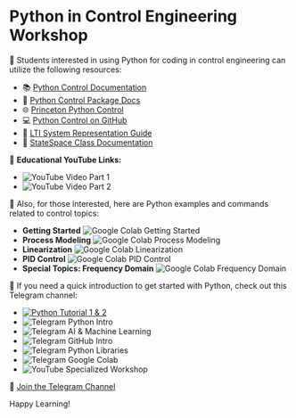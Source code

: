 # Python in Control Engineering Workshop

🚀 Students interested in using Python for coding in control engineering can utilize the following resources:

- 📚 [Python Control Documentation](https://img.shields.io/badge/Python_Control-Documentation-blue?style=flat&logo=adobe-acrobat-reader)
- 🔗 [Python Control Package Docs](https://img.shields.io/badge/Python_Control-Package_Docs-blue?style=flat&logo=read-the-docs)
- 🌐 [Princeton Python Control](https://img.shields.io/badge/Princeton-Python_Control-blue?style=flat&logo=internet-explorer)
- 💻 [Python Control on GitHub](https://img.shields.io/badge/GitHub-Python_Control-blue?style=flat&logo=github)
- 📘 [LTI System Representation Guide](https://img.shields.io/badge/Documentation-LTI_System-blue?style=flat&logo=read-the-docs)
- 📄 [StateSpace Class Documentation](https://img.shields.io/badge/Documentation-StateSpace_Class-blue?style=flat&logo=read-the-docs)

🎥 **Educational YouTube Links:**
- ![YouTube Video Part 1](https://img.shields.io/badge/YouTube-Introduction_Part_1-red?style=flat&logo=youtube)
- ![YouTube Video Part 2](https://img.shields.io/badge/YouTube-Introduction_Part_2-red?style=flat&logo=youtube)

🚀 Also, for those interested, here are Python examples and commands related to control topics:

- **Getting Started** ![Google Colab Getting Started](https://img.shields.io/badge/Google_Colab-Getting_Started-blue?style=flat&logo=google-colab)
- **Process Modeling** ![Google Colab Process Modeling](https://img.shields.io/badge/Google_Colab-Process_Modeling-blue?style=flat&logo=google-colab)
- **Linearization** ![Google Colab Linearization](https://img.shields.io/badge/Google_Colab-Linearization-blue?style=flat&logo=google-colab)
- **PID Control** ![Google Colab PID Control](https://img.shields.io/badge/Google_Colab-PID_Control-blue?style=flat&logo=google-colab)
- **Special Topics: Frequency Domain** ![Google Colab Frequency Domain](https://img.shields.io/badge/Google_Colab-Frequency_Domain-blue?style=flat&logo=google-colab)

🚀 If you need a quick introduction to get started with Python, check out this Telegram channel:

- [![Python Tutorial 1 & 2](https://img.shields.io/badge/Python%20Tutorial%201-Video-blue?style=flat&logo=google-drive)](https://drive.google.com/drive/folders/1nvJ6fmUX-OMvtt-u134HotlSgLInTZac?usp=sharing)
- ![Telegram Python Intro](https://img.shields.io/badge/Telegram-Python_Intro-blue?style=flat&logo=telegram)
- ![Telegram AI & Machine Learning](https://img.shields.io/badge/Telegram-AI_&_Machine_Learning-blue?style=flat&logo=telegram)
- ![Telegram GitHub Intro](https://img.shields.io/badge/Telegram-GitHub_Intro-blue?style=flat&logo=telegram)
- ![Telegram Python Libraries](https://img.shields.io/badge/Telegram-Python_Libraries-blue?style=flat&logo=telegram)
- ![Telegram Google Colab](https://img.shields.io/badge/Telegram-Google_Colab-blue?style=flat&logo=telegram)
- ![YouTube Specialized Workshop](https://img.shields.io/badge/YouTube-Specialized_Workshop-red?style=flat&logo=youtube)

📣 [Join the Telegram Channel](https://img.shields.io/badge/Join-Telegram_Channel-blue?style=flat&logo=telegram)

Happy Learning!
